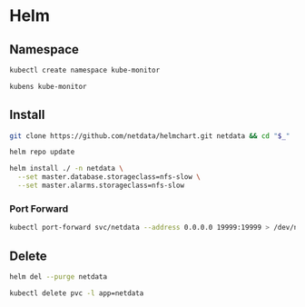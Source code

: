 # Helm

## Namespace

```sh
kubectl create namespace kube-monitor
```

```sh
kubens kube-monitor
```

## Install

```sh
git clone https://github.com/netdata/helmchart.git netdata && cd "$_"
```

```sh
helm repo update

helm install ./ -n netdata \
  --set master.database.storageclass=nfs-slow \
  --set master.alarms.storageclass=nfs-slow
```

### Port Forward

```sh
kubectl port-forward svc/netdata --address 0.0.0.0 19999:19999 > /dev/null &
```

## Delete

```sh
helm del --purge netdata
```

```sh
kubectl delete pvc -l app=netdata
```
